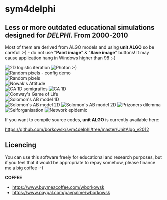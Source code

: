 # sym4delphi
## Less or more outdated educational simulations designed for _DELPHI_. From 2000-2010

Most of them are derived from ALGO models and using **unit ALGO** so be carefull :-) - do not use "__Paint image__" & "__Save image__" buttons! It may cause application hang in Windows higher than 98 ;-) 

![2D logistic iteration](./Jetka/JetkaAutokorelacja2.png "2D logistic iteration")
![Photon :-)](./_Prymitywne/OdbijanieFotonu/OdbijanieFotonu2.png "Photon in the box :-)")                                                     
![Random pixels - config demo](./_Prymitywne/LosowePiksZSetupem/SetupFormUnit.png "Random pixels - config demo")                                                     
![Random pixels](./_Prymitywne/LosowePikseleProste/losowepiksele.png "Random pixels")                                                   
![Nowak's Attitude](./AttitudeStrenght/Attitude_strenght.png "Nowak's Attitude")                                                                                                                                                                                       
![CA 1D semigrafics](./CA_1D_Konsolowe/CA_1D_pseudolife.png "CA 1D semigrafics") 
![CA 1D](./CA_1D/Automat1D.png "CA 1D")                                                                
![Conway's Game of Life](./ConwaysLife/2D_extendlife.png "Conway's Game of Life")   
![Solomon's AB model 1D](./ABmodel2007/Ab_1D_2007.png "Solomon's AB model 1D")                                                                                                                          
![Solomon's AB model 2D](./ABmodel2007/AB_2D_2007b.png "Solomon's AB model 2D")
![Solomon's AB model 2D](./ABmodel2007/AB_2D_2007a.png "Solomon's AB model 2D")
![Prizoners dilemma](./PrizonersInSpace/PrizonersInSpace.png "Spatial Prizoners dilemma")
![Selforganisation](./DiffusionAggregation/2DCA_agregacja.png "Selforganisation of dendrites (geology!)")
![Network epidemic](./Epidemia2/EpidemicNetv2.png "Network epidemic")      



If you want to compile source codes, **unit ALGO** is currently available here:

https://github.com/borkowsk/sym4delphi/tree/master/UnitAlgo_v2012


## Licencing

You can use this software freely for educational and research purposes, but if you feel that it would be appropriate to repay somehow, please finance me a big coffee :-)

**COFFEE**

* https://www.buymeacoffee.com/wborkowsk  
* https://www.paypal.com/paypalme/wborkowsk



